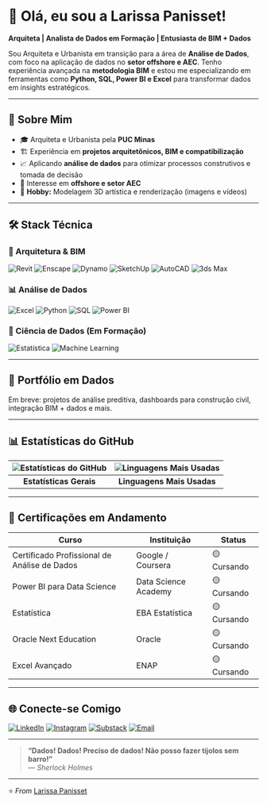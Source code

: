 # 👋 Olá, eu sou a Larissa Panisset!


**Arquiteta | Analista de Dados em Formação | Entusiasta de BIM + Dados**


Sou Arquiteta e Urbanista em transição para a área de **Análise de Dados**, com foco na aplicação de dados no **setor offshore e AEC**. Tenho experiência avançada na **metodologia BIM** e estou me especializando em ferramentas como **Python, SQL, Power BI e Excel** para transformar dados em insights estratégicos.


---


## 🚀 Sobre Mim


- 🎓 Arquiteta e Urbanista pela **PUC Minas**
- 🏗️ Experiência em **projetos arquitetônicos, BIM e compatibilização**
- 📈 Aplicando **análise de dados** para otimizar processos construtivos e tomada de decisão
- 🌊 Interesse em **offshore e setor AEC**
- 🎨 **Hobby:** Modelagem 3D artística e renderização (imagens e vídeos)

---


## 🛠️ Stack Técnica


### 📐 Arquitetura & BIM
![Revit](https://img.shields.io/badge/Revit-Avançado-FF6B6B?style=flat&logo=autodesk)
![Enscape](https://img.shields.io/badge/Enscape-Avançado-00C7B1?style=flat)
![Dynamo](https://img.shields.io/badge/Dynamo-Intermediário-FFA500?style=flat)
![SketchUp](https://img.shields.io/badge/SketchUp-Intermediário-005F9E?style=flat&logo=sketchup)
![AutoCAD](https://img.shields.io/badge/AutoCAD-Básico-003399?style=flat&logo=autodesk)
![3ds Max](https://img.shields.io/badge/3ds_Max-Básico-2D7DBA?style=flat&logo=3dsmax)

### 📊 Análise de Dados
![Excel](https://img.shields.io/badge/Excel-Intermediário-217346?style=flat&logo=microsoftexcel)
![Python](https://img.shields.io/badge/Python-Intermediário-3776AB?style=flat&logo=python)
![SQL](https://img.shields.io/badge/SQL-Cursando-336791?style=flat&logo=postgresql)
![Power BI](https://img.shields.io/badge/Power_BI-Cursando-F2C811?style=flat&logo=powerbi)



### 🧠 Ciência de Dados (Em Formação)
![Estatística](https://img.shields.io/badge/Estatística-Cursando-008080?style=flat)
![Machine Learning](https://img.shields.io/badge/Machine_Learning-Em_Breve-FF6384?style=flat)


---


## 📂 Portfólio em Dados


Em breve: projetos de análise preditiva, dashboards para construção civil, integração BIM + dados e mais.


---


## 📊 Estatísticas do GitHub


<div align="center">
  
| ![Estatísticas do GitHub](https://github-readme-stats.vercel.app/api?username=LarissaPanisset&show_icons=true&theme=radical&count_private=true&hide=prs,issues&custom_title=Estatísticas%20do%20GitHub&card_width=400) | ![Linguagens Mais Usadas](https://github-readme-stats.vercel.app/api/top-langs/?username=LarissaPanisset&layout=compact&theme=radical&langs_count=6&size_weight=0.5&count_weight=0.5&card_width=400&hide=php,ruby,shell) |
|:-:|:-:|
| **Estatísticas Gerais** | **Linguagens Mais Usadas** |

</div>


---


## 📜 Certificações em Andamento


| Curso | Instituição | Status |
|-------|-------------|--------|
| Certificado Profissional de Análise de Dados | Google / Coursera | 🟡 Cursando |
| Power BI para Data Science | Data Science Academy | 🟡 Cursando |
| Estatística | EBA Estatística| 🟡 Cursando |
| Oracle Next Education | Oracle | 🟡 Cursando |
| Excel Avançado | ENAP | 🟡 Cursando |


---


## 🌐 Conecte-se Comigo


[![LinkedIn](https://img.shields.io/badge/LinkedIn-Larissa_Panisset-0077B5?style=flat&logo=linkedin)](https://linkedin.com/in/seu-linkedin)
[![Instagram](https://img.shields.io/badge/Instagram-@larissapps-E4405F?style=flat&logo=instagram)](https://www.instagram.com/larissapps/?next=%2F)
[![Substack](https://img.shields.io/badge/Substack-Assine_meu_newsletter-FF6719?style=flat&logo=substack)](https://seuusuario.substack.com) [![Email](https://img.shields.io/badge/Email-panisset.larissa@gmail.com-D14836?style=flat&logo=gmail)](mailto:panisset.larissa@gmail.com)




---


> **“Dados! Dados! Preciso de dados! Não posso fazer tijolos sem barro!”**  
> — *Sherlock Holmes*


---


⭐️ *From* [Larissa Panisset](https://github.com/LarissaPanisset)


